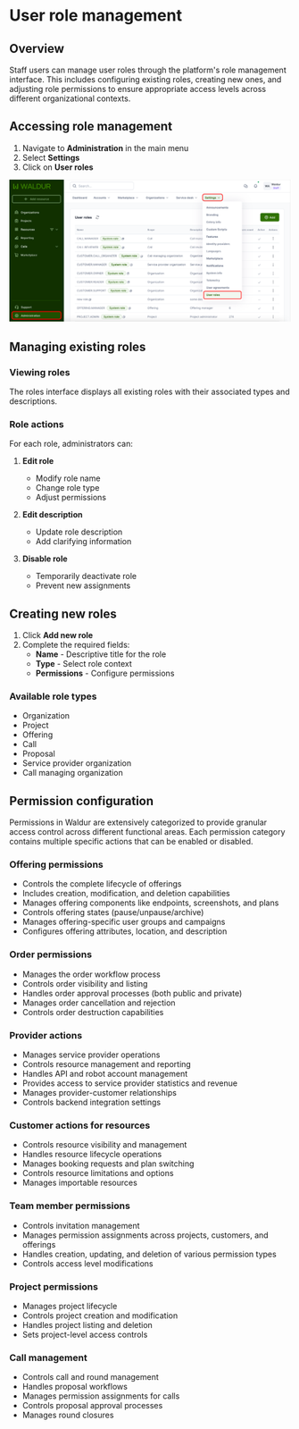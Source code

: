 # User role management

## Overview

Staff users can manage user roles through the platform's role management interface. This includes configuring existing roles, creating new ones, and adjusting role permissions to ensure appropriate access levels across different organizational contexts.

## Accessing role management

1. Navigate to **Administration** in the main menu
2. Select **Settings**
3. Click on **User roles**

![User role management](../img/user_role_management.png)

## Managing existing roles

### Viewing roles

The roles interface displays all existing roles with their associated types and descriptions.

### Role actions

For each role, administrators can:

1. **Edit role**
    - Modify role name
    - Change role type
    - Adjust permissions

2. **Edit description**
    - Update role description
    - Add clarifying information

3. **Disable role**
    - Temporarily deactivate role
    - Prevent new assignments

## Creating new roles

1. Click **Add new role**
2. Complete the required fields:
    - **Name** - Descriptive title for the role
    - **Type** - Select role context
    - **Permissions** - Configure permissions

### Available role types

- Organization
- Project
- Offering
- Call
- Proposal
- Service provider organization
- Call managing organization

## Permission configuration

Permissions in Waldur are extensively categorized to provide granular access control across different functional areas. Each permission category contains multiple specific actions that can be enabled or disabled.

### Offering permissions

- Controls the complete lifecycle of offerings
- Includes creation, modification, and deletion capabilities
- Manages offering components like endpoints, screenshots, and plans
- Controls offering states (pause/unpause/archive)
- Manages offering-specific user groups and campaigns
- Configures offering attributes, location, and description

### Order permissions

- Manages the order workflow process
- Controls order visibility and listing
- Handles order approval processes (both public and private)
- Manages order cancellation and rejection
- Controls order destruction capabilities

### Provider actions

- Manages service provider operations
- Controls resource management and reporting
- Handles API and robot account management
- Provides access to service provider statistics and revenue
- Manages provider-customer relationships
- Controls backend integration settings

### Customer actions for resources

- Controls resource visibility and management
- Handles resource lifecycle operations
- Manages booking requests and plan switching
- Controls resource limitations and options
- Manages importable resources

### Team member permissions

- Controls invitation management
- Manages permission assignments across projects, customers, and offerings
- Handles creation, updating, and deletion of various permission types
- Controls access level modifications

### Project permissions

- Manages project lifecycle
- Controls project creation and modification
- Handles project listing and deletion
- Sets project-level access controls

### Call management

- Controls call and round management
- Handles proposal workflows
- Manages permission assignments for calls
- Controls proposal approval processes
- Manages round closures

